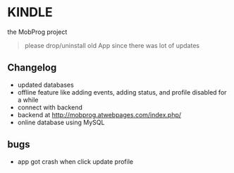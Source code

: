 # KINDLE
the MobProg project
> please drop/uninstall old App since there was lot of updates

## Changelog
* updated databases
* offline feature like adding events, adding status, and profile disabled for a while
* connect with backend
* backend at http://mobprog.atwebpages.com/index.php/
* online database using MySQL

## bugs
- app got crash when click update profile
